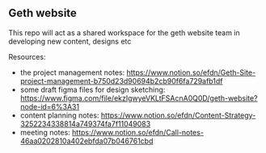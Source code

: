 ## Geth website

This repo will act as a shared workspace for the geth website team in developing new content, designs etc

Resources:

- the project management notes: https://www.notion.so/efdn/Geth-Site-project-management-b750d23d90694b2cb90f6fa729afb1df
- some draft figma files for design sketching:  https://www.figma.com/file/ekzIgwyeVKLtFSAcnA0Q0D/geth-website?node-id=6%3A31
- content planning notes: https://www.notion.so/efdn/Content-Strategy-3252234338814a749374fa7f11049083
- meeting notes: https://www.notion.so/efdn/Call-notes-46aa0202810a402ebfda07b046761cbd

